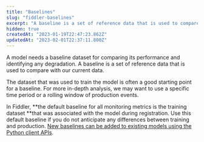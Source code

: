 ```yaml
---
title: "Baselines"
slug: "fiddler-baselines"
excerpt: "A baseline is a set of reference data that is used to compare the performance of our model for monitoring purposes. Additionally, baselines also aid in understanding our data better."
hidden: true
createdAt: "2023-01-19T22:47:23.862Z"
updatedAt: "2023-02-01T22:37:11.800Z"
---
```

A model needs a baseline dataset for comparing its performance and identifying any degradation. A baseline is a set of reference data that is used to compare with our current data. 

The dataset that was used to train the model is often a good starting point for a baseline. For more in-depth analysis, we may want to use a specific time period or a rolling window of production events. 

In Fiddler, **the default baseline for all monitoring metrics is the training dataset **that was associated with the model during registration. Use this default baseline if you do not anticipate any differences between training and production. [New baselines can be added to existing models using the Python client APIs](https://dash.readme.com/project/fiddler/v1.6/refs/add_baseline).
